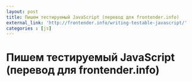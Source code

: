 ```yaml
---
layout: post
title: Пишем тестируемый JavaScript (перевод для frontender.info)
external_link: 'http://frontender.info/writing-testable-javascript/'
categories : [js]
---
```


Пишем тестируемый JavaScript (перевод для frontender.info)
============================================================
